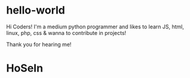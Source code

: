 # hello-world

Hi Coders!
I'm a  medium python programmer and likes to learn JS, html, linux, php, css & wanna to contribute in projects!

Thank you for hearing me!

# HoSeIn
